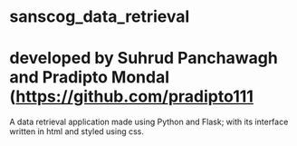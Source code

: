 # sanscog_data_retrieval

# developed by Suhrud Panchawagh and Pradipto Mondal (https://github.com/pradipto111

A data retrieval application made using Python and Flask; with its interface written in html and styled using css.

